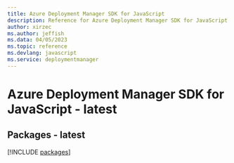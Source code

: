 ```yaml
---
title: Azure Deployment Manager SDK for JavaScript
description: Reference for Azure Deployment Manager SDK for JavaScript
author: xirzec
ms.author: jeffish
ms.data: 04/05/2023
ms.topic: reference
ms.devlang: javascript
ms.service: deploymentmanager
---
```

# Azure Deployment Manager SDK for JavaScript - latest
## Packages - latest
[!INCLUDE [packages](deployment-manager-index.md)]
